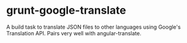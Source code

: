 # grunt-google-translate
A build task to translate JSON files to other languages using Google's Translation API. Pairs very well with angular-translate.
